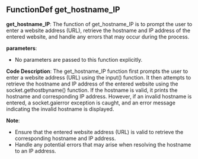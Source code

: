 ## FunctionDef get_hostname_IP
**get_hostname_IP**: The function of get_hostname_IP is to prompt the user to enter a website address (URL), retrieve the hostname and IP address of the entered website, and handle any errors that may occur during the process.

**parameters**:
- No parameters are passed to this function explicitly.

**Code Description**:
The get_hostname_IP function first prompts the user to enter a website address (URL) using the input() function. It then attempts to retrieve the hostname and IP address of the entered website using the socket.gethostbyname() function. If the hostname is valid, it prints the hostname and corresponding IP address. However, if an invalid hostname is entered, a socket.gaierror exception is caught, and an error message indicating the invalid hostname is displayed.

**Note**:
- Ensure that the entered website address (URL) is valid to retrieve the corresponding hostname and IP address.
- Handle any potential errors that may arise when resolving the hostname to an IP address.
